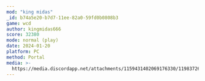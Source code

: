 ```yaml
---
mod: "king midas"
_id: b74a5e20-b7d7-11ee-82a0-59fd0b0808b3
game: wcd
author: kingmidas666
score: 32380
mode: normal (play)
date: 2024-01-20
platform: PC
method: Portal
media: >-
  https://media.discordapp.net/attachments/1159431402069176330/1198372680815083721/Screenshot_2024-01-20_21.05.00.png?ex=65beaa87&is=65ac3587&hm=fca58bf8aeb402522f2b405a31f1e03d5c427e1c7ef109f9ea240d60a3692336&=&format=webp&quality=lossless
---
```


